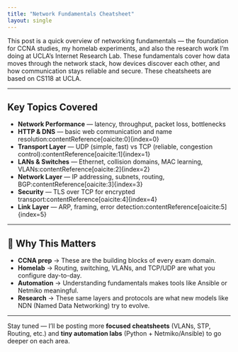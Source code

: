 ```yaml
---
title: "Network Fundamentals Cheatsheet"
layout: single
---
```


This post is a quick overview of networking fundamentals — the foundation for CCNA studies, my homelab experiments, and also the research work I’m doing at UCLA’s Internet Research Lab. These fundamentals cover how data moves through the network stack, how devices discover each other, and how communication stays reliable and secure. These cheatsheets are based on CS118 at UCLA.

---

## Key Topics Covered
- **Network Performance** — latency, throughput, packet loss, bottlenecks  
- **HTTP & DNS** — basic web communication and name resolution:contentReference[oaicite:0]{index=0}  
- **Transport Layer** — UDP (simple, fast) vs TCP (reliable, congestion control):contentReference[oaicite:1]{index=1}  
- **LANs & Switches** — Ethernet, collision domains, MAC learning, VLANs:contentReference[oaicite:2]{index=2}  
- **Network Layer** — IP addressing, subnets, routing, BGP:contentReference[oaicite:3]{index=3}  
- **Security** — TLS over TCP for encrypted transport:contentReference[oaicite:4]{index=4}  
- **Link Layer** — ARP, framing, error detection:contentReference[oaicite:5]{index=5}  
---

## 📝 Why This Matters
- **CCNA prep** → These are the building blocks of every exam domain.  
- **Homelab** → Routing, switching, VLANs, and TCP/UDP are what you configure day-to-day.  
- **Automation** → Understanding fundamentals makes tools like Ansible or Netmiko meaningful.  
- **Research** → These same layers and protocols are what new models like NDN (Named Data Networking) try to evolve.  

---

Stay tuned — I’ll be posting more **focused cheatsheets** (VLANs, STP, Routing, etc.) and **tiny automation labs** (Python + Netmiko/Ansible) to go deeper on each area.